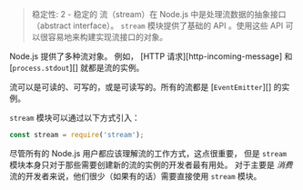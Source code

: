 
> 稳定性: 2 - 稳定的
流（stream）在 Node.js 中是处理流数据的抽象接口（abstract interface）。
`stream` 模块提供了基础的 API 。使用这些 API 可以很容易地来构建实现流接口的对象。

Node.js 提供了多种流对象。 例如，
[HTTP 请求][http-incoming-message] 和 [`process.stdout`][]
就都是流的实例。

流可以是可读的、可写的，或是可读写的。所有的流都是
[`EventEmitter`][] 的实例。

`stream` 模块可以通过以下方式引入：

```js
const stream = require('stream');
```

尽管所有的 Node.js 用户都应该理解流的工作方式，这点很重要，
但是 `stream` 模块本身只对于那些需要创建新的流的实例的开发者最有用处。 对于主要是 *消费* 流的开发者来说，他们很少（如果有的话）需要直接使用
 `stream` 模块。
